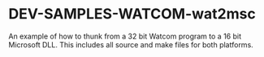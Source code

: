 DEV-SAMPLES-WATCOM-wat2msc
==========================

An example of how to thunk from a 32 bit Watcom program to a 16 bit Microsoft DLL. This includes all source and make files for both platforms. 
